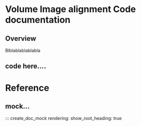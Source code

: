 # Volume Image alignment Code documentation

## Overview

Blblablablablabla


## code here....

# Reference


## mock...

::: create_doc_mock
    rendering:
        show_root_heading: true
